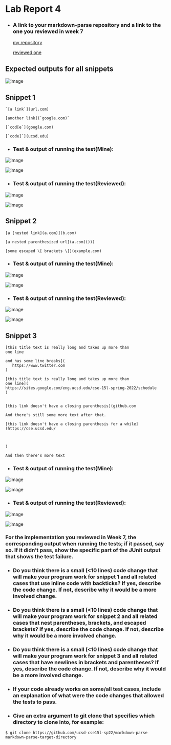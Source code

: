 # Lab Report 4

* ### A link to your markdown-parse repository and a link to the one you reviewed in week 7
  [my repository](https://github.com/Eunggseo/markdown-parsenew/tree/main/markdown-parserWenyu)

  [reviewed one]( https://github.com/HantianLin/markdown-parser)
## Expected outputs for all snippets

![image](expectedoutputs.png)


## **Snippet 1**
```
`[a link`](url.com)

[another link](`google.com)`

[`cod[e`](google.com)

[`code]`](ucsd.edu)
```
* ### Test & output of running the test(Mine):
![image](snippet1mtest.png)

![image](snippet1result.png)

* ### Test & output of running the test(Reviewed):
![image](snippet1test.png)

![image](snippet1f.png)




 ## Snippet 2
 ```
 [a [nested link](a.com)](b.com)

[a nested parenthesized url](a.com(()))

[some escaped \[ brackets \]](example.com)
```
* ### Test & output of running the test(Mine):
![image](snippet3mtest.png)

![image](snippet3result.png)

* ### Test & output of running the test(Reviewed):
![image](snippet2test.png)

![image](snippet2f.png)



 ## Snippet 3
 ```
 [this title text is really long and takes up more than 
one line

and has some line breaks](
    https://www.twitter.com
)

[this title text is really long and takes up more than 
one line](
https://sites.google.com/eng.ucsd.edu/cse-15l-spring-2022/schedule
)


[this link doesn't have a closing parenthesis](github.com

And there's still some more text after that.

[this link doesn't have a closing parenthesis for a while](https://cse.ucsd.edu/



)

And then there's more text
```
* ### Test & output of running the test(Mine):
![image](snippet1mtest.png)

![image](snippet1result.png)

* ### Test & output of running the test(Reviewed):
![image](snippet3test.png)

![image](snippet3f.png)

### For the implementation you reviewed in Week 7, the corresponding output when running the tests; if it passed, say so. If it didn’t pass, show the specific part of the JUnit output that shows the test failure.

* ### Do you think there is a small (<10 lines) code change that will make your program work for **snippet 1** and all related cases that use inline code with backticks? If yes, describe the code change. If not, describe why it would be a more involved change.


* ### Do you think there is a small (<10 lines) code change that will make your program work for **snippet 2** and all related cases that nest parentheses, brackets, and escaped brackets? If yes, describe the code change. If not, describe why it would be a more involved change.

* ### Do you think there is a small (<10 lines) code change that will make your program work for **snippet 3** and all related cases that have newlines in brackets and parentheses? If yes, describe the code change. If not, describe why it would be a more involved change.

* ### If your code already works on some/all test cases, include an explanation of what were the code changes that allowed the tests to pass.

* ### Give an extra argument to git clone that specifies which directory to clone into, for example:

`$ git clone https://github.com/ucsd-cse15l-sp22/markdown-parse markdown-parse-target-directory`

